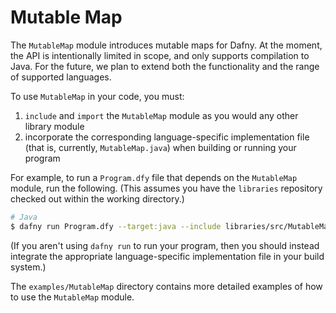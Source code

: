 # Mutable Map

The `MutableMap` module introduces mutable maps for Dafny. At the moment, the API is intentionally limited in scope, and only supports compilation to Java.  For the future, we plan to extend both the functionality and the range of supported languages.

To use `MutableMap` in your code, you must:

1. `include` and `import` the `MutableMap` module as you would any other library module
2. incorporate the corresponding language-specific implementation file (that is, currently, `MutableMap.java`) when building or running your program

For example, to run a `Program.dfy` file that depends on the `MutableMap` module, run the following.
(This assumes you have the `libraries` repository checked out within the working directory.)

```bash
# Java
$ dafny run Program.dfy --target:java --include libraries/src/MutableMap/MutableMap.java
```

(If you aren't using `dafny run` to run your program,
then you should instead integrate the appropriate language-specific implementation file in your build system.)

The `examples/MutableMap` directory contains more detailed examples of how to use the `MutableMap` module.